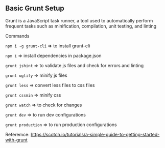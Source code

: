 ## Basic Grunt Setup

Grunt is a JavaScript task runner, a tool used to automatically perform frequent tasks such as minification, compilation, unit testing, and linting

Commands

`npm i -g grunt-cli` => to install grunt-cli

`npm i` => install dependencies in package.json


`grunt jshint` => to validate js files and check for errors and linting 

`grunt uglify` => minify js files

`grunt less` => convert less files to css files

`grunt cssmin` => minify css

`grunt watch` => to check for changes

`grunt dev` => to run dev configurations

`grunt production` => to run production configurations




Referemce: https://scotch.io/tutorials/a-simple-guide-to-getting-started-with-grunt

